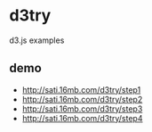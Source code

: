 d3try
=====

d3.js examples

demo
----

* http://sati.16mb.com/d3try/step1
* http://sati.16mb.com/d3try/step2
* http://sati.16mb.com/d3try/step3
* http://sati.16mb.com/d3try/step4